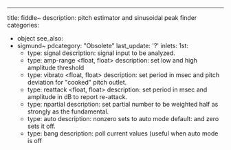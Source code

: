 ---
title: fiddle~
description: pitch estimator and sinusoidal peak finder
categories:
- object
see_also:
- sigmund~
pdcategory: "Obsolete"
last_update: '?'
inlets:
  1st:
  - type: signal
    description: signal input to be analyzed.
  - type: amp-range <float, float>
    description: set low and high amplitude threshold
  - type: vibrato <float, float>
    description:  set period in msec and pitch deviation for "cooked" pitch outlet.
  - type: reattack <float, float>
    description:  set period in msec and amplitude in dB to report re-attack.
  - type: npartial <float>
    description:  set partial number to be weighted half as strongly as the fundamental.
  - type: auto <float>
    description: nonzero sets to auto mode 
  default:
 and zero sets it off.
  - type: bang
    description: poll current values (useful when auto mode is off
